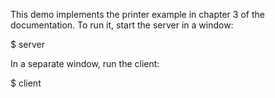 This demo implements the printer example in chapter 3 of the documentation.
To run it, start the server in a window:

$ server

In a separate window, run the client:

$ client
